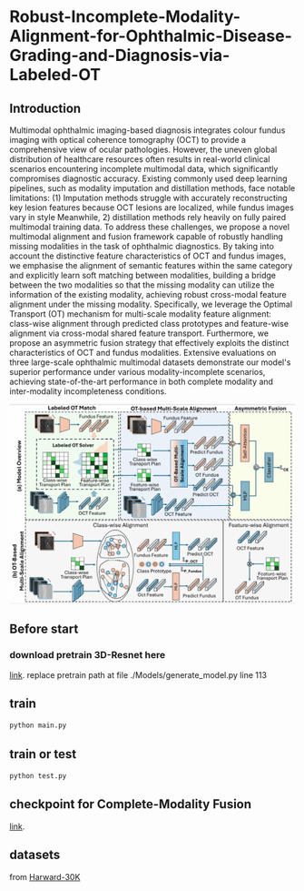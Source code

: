 # Robust-Incomplete-Modality-Alignment-for-Ophthalmic-Disease-Grading-and-Diagnosis-via-Labeled-OT
## Introduction
Multimodal ophthalmic imaging-based diagnosis integrates colour fundus imaging with optical coherence tomography (OCT) to provide a comprehensive view of ocular pathologies. 
However, the uneven global distribution of healthcare resources often results in real-world clinical scenarios encountering incomplete multimodal data, which significantly compromises diagnostic accuracy. 
Existing commonly used deep learning pipelines, such as modality imputation and distillation methods, face notable limitations: (1) Imputation methods struggle with accurately reconstructing key lesion features because OCT lesions are localized, while fundus images vary in style Meanwhile, 2) distillation methods rely heavily on fully paired multimodal training data. To address these challenges, we propose a novel multimodal alignment and fusion framework capable of robustly handling missing modalities in the task of ophthalmic diagnostics. 
By taking into account the distinctive feature characteristics of OCT and fundus images, we emphasise the alignment of semantic features within the same category and explicitly learn soft matching between modalities, building a bridge between the two modalities so that the missing modality can utilize the information of the existing modality, achieving robust cross-modal feature alignment under the missing modality. Specifically, we leverage the Optimal Transport (OT) mechanism for multi-scale modality feature alignment: class-wise alignment through predicted class prototypes and feature-wise alignment via cross-modal shared feature transport. Furthermore, we propose an asymmetric fusion strategy that effectively exploits the distinct characteristics of OCT and fundus modalities. Extensive evaluations on three large-scale ophthalmic multimodal datasets demonstrate our model's superior performance under various modality-incomplete scenarios, achieving state-of-the-art performance in both complete modality and inter-modality incompleteness conditions.
<p align="center">
  <img src="./fig1.png">
</p>

## Before start
### download pretrain 3D-Resnet here
[link](https://drive.google.com/drive/folders/1Ytyg8pmAU0zSXDxY4klxw-BZW8Q-jBQ0?usp=sharing).
replace pretrain path at file ./Models/generate_model.py line 113
## train 
```bash
python main.py
```
## train or test
```bash
python test.py
```
## checkpoint for Complete-Modality Fusion
[link](https://drive.google.com/drive/folders/1beYPA-ucO5Rpq8mXjflPeTGAbl1Dwulz?usp=sharing).

## datasets
from [Harward-30K](https://drive.google.com/drive/folders/1sLX2O_0AlrjY6JmdKijiV1zducsOsd0m)
